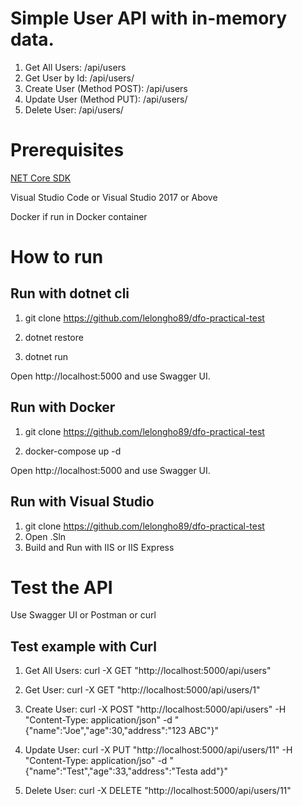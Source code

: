 # Simple User API with in-memory data.

1. Get All Users: /api/users
2. Get User by Id: /api/users/<id>
3. Create User (Method POST): /api/users
4. Update User (Method PUT): /api/users/<id>
5. Delete User: /api/users/<id>

# Prerequisites
  [NET Core SDK](https://dotnet.microsoft.com/download#/current)
  
  Visual Studio Code or Visual Studio 2017 or Above
  
  Docker if run in Docker container
  
# How to run
  
## Run with dotnet cli
1. git clone https://github.com/lelongho89/dfo-practical-test

2. dotnet restore

3. dotnet run

Open http://localhost:5000 and use Swagger UI.

## Run with Docker
1. git clone https://github.com/lelongho89/dfo-practical-test

2. docker-compose up -d

Open http://localhost:5000 and use Swagger UI.

## Run with Visual Studio
1. git clone https://github.com/lelongho89/dfo-practical-test
2. Open .Sln
3. Build and Run with IIS or IIS Express

# Test the API
Use Swagger UI or Postman or curl

## Test example with Curl
1. Get All Users: curl -X GET "http://localhost:5000/api/users"

2. Get User: curl -X GET "http://localhost:5000/api/users/1"

3. Create User: curl -X POST "http://localhost:5000/api/users" -H "Content-Type: application/json" -d "{\"name\":\"Joe\",\"age\":30,\"address\":\"123 ABC\"}"

4. Update User: curl -X PUT "http://localhost:5000/api/users/11" -H "Content-Type: application/jso" -d "{\"name\":\"Test\",\"age\":33,\"address\":\"Testa add\"}"

5. Delete User: curl -X DELETE "http://localhost:5000/api/users/11"
